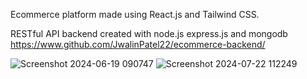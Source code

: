 Ecommerce platform made using React.js and Tailwind CSS. 

RESTful API backend created with node.js express.js and mongodb
https://www.github.com/JwalinPatel22/ecommerce-backend/




![Screenshot 2024-06-19 090747](https://github.com/user-attachments/assets/dab1f345-6277-4b63-96ea-d77bf53f1d0a)
![Screenshot 2024-07-22 112249](https://github.com/user-attachments/assets/77c13469-ec82-4ea3-8de9-a1d56af7ade8)
